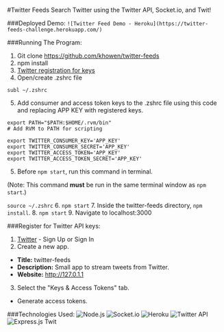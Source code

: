 #Twitter Feeds
Search Twitter using the Twitter API, Socket.io, and Twit!

###Deployed Demo:
`![Twitter Feed Demo - Heroku](https://twitter-feeds-challenge.herokuapp.com/)`

###Running The Program:
1. Git clone https://github.com/khowen/twitter-feeds
2. npm install
3. [Twitter registration for keys](https://github.com/khowen/twitter-feeds#register-for-twitter-api-keys)
4. Open/create .zshrc file

  `subl ~/.zshrc`

5. Add consumer and access token keys to the .zshrc file using this code and replacing APP KEY with registered keys.


```
export PATH="$PATH:$HOME/.rvm/bin"
# Add RVM to PATH for scripting

export TWITTER_CONSUMER_KEY='APP_KEY'
export TWITTER_CONSUMER_SECRET='APP_KEY'
export TWITTER_ACCESS_TOKEN='APP_KEY'
export TWITTER_ACCESS_TOKEN_SECRET='APP_KEY'
```

5. Before `npm start`, run this command in terminal.

  (Note: This command **must** be run in the same terminal window as `npm start`.)

  `source ~/.zshrc`
6. `npm start`
7. Inside the twitter-feeds directory, `npm install`.
8. `npm start`
9. Navigate to localhost:3000

###Register for Twitter API keys:
1. [Twitter](https://apps.twitter.com) - Sign Up or Sign In
2. Create a new app.
  * **Title:** twitter-feeds
  * **Description:** Small app to stream tweets from Twitter.
  * **Website:** http://127.0.1.1
3. Select the "Keys & Access Tokens" tab.
  * Generate access tokens.

###Technologies Used:
![Node.js](http://global.download.synology.com/download/pkg_img/Node.js/0.12.6-0112/thumb_256.png)
![Socket.io](http://nodejs-cloud.com/img/128px/socketio.png)
![Heroku](http://cdn2.cloudpro.co.uk/sites/cloudprod7/files/logo-developer-heroku.png)
![Twitter API](https://www.apichangelog.com/static/img/logos/twitter-128.png)
![Express.js](https://webslinder.com/public/imgs/logo/express.png)
Twit




